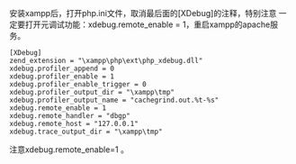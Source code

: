 安装xampp后，打开php.ini文件，取消最后面的[XDebug]的注释，特别注意 一定要打开元调试功能：xdebug.remote_enable = 1，重启xampp的apache服务。

	[XDebug]
	zend_extension = "\xampp\php\ext\php_xdebug.dll"
	xdebug.profiler_append = 0
	xdebug.profiler_enable = 1
	xdebug.profiler_enable_trigger = 0
	xdebug.profiler_output_dir = "\xampp\tmp"
	xdebug.profiler_output_name = "cachegrind.out.%t-%s"
	xdebug.remote_enable = 1
	xdebug.remote_handler = "dbgp"
	xdebug.remote_host = "127.0.0.1"
	xdebug.trace_output_dir = "\xampp\tmp"
    
注意xdebug.remote_enable=1 。